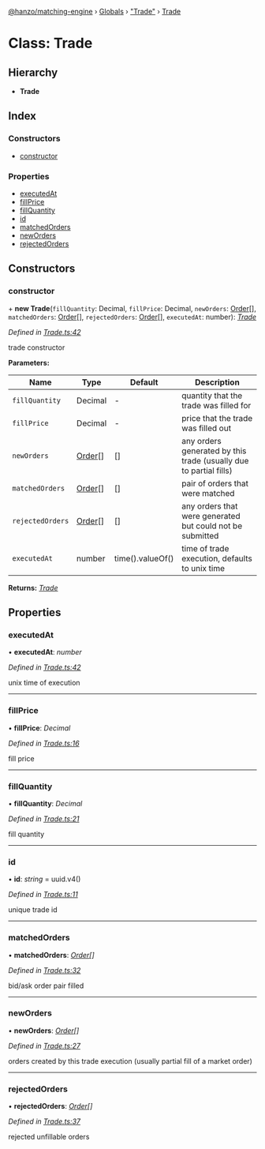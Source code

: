 [@hanzo/matching-engine](../README.md) › [Globals](../globals.md) › ["Trade"](../modules/_trade_.md) › [Trade](_trade_.trade.md)

# Class: Trade

## Hierarchy

* **Trade**

## Index

### Constructors

* [constructor](_trade_.trade.md#constructor)

### Properties

* [executedAt](_trade_.trade.md#executedat)
* [fillPrice](_trade_.trade.md#fillprice)
* [fillQuantity](_trade_.trade.md#fillquantity)
* [id](_trade_.trade.md#id)
* [matchedOrders](_trade_.trade.md#matchedorders)
* [newOrders](_trade_.trade.md#neworders)
* [rejectedOrders](_trade_.trade.md#rejectedorders)

## Constructors

###  constructor

\+ **new Trade**(`fillQuantity`: Decimal, `fillPrice`: Decimal, `newOrders`: [Order](_order_.order.md)[], `matchedOrders`: [Order](_order_.order.md)[], `rejectedOrders`: [Order](_order_.order.md)[], `executedAt`: number): *[Trade](_trade_.trade.md)*

*Defined in [Trade.ts:42](https://github.com/hanzoai/matching-engine/blob/1c5df06/src/Trade.ts#L42)*

trade constructor

**Parameters:**

Name | Type | Default | Description |
------ | ------ | ------ | ------ |
`fillQuantity` | Decimal | - | quantity that the trade was filled for |
`fillPrice` | Decimal | - | price that the trade was filled out |
`newOrders` | [Order](_order_.order.md)[] |  [] | any orders generated by this trade (usually due to partial fills) |
`matchedOrders` | [Order](_order_.order.md)[] |  [] | pair of orders that were matched |
`rejectedOrders` | [Order](_order_.order.md)[] |  [] | any orders that were generated but could not be submitted |
`executedAt` | number |  time().valueOf() | time of trade execution, defaults to unix time  |

**Returns:** *[Trade](_trade_.trade.md)*

## Properties

###  executedAt

• **executedAt**: *number*

*Defined in [Trade.ts:42](https://github.com/hanzoai/matching-engine/blob/1c5df06/src/Trade.ts#L42)*

unix time of execution

___

###  fillPrice

• **fillPrice**: *Decimal*

*Defined in [Trade.ts:16](https://github.com/hanzoai/matching-engine/blob/1c5df06/src/Trade.ts#L16)*

fill price

___

###  fillQuantity

• **fillQuantity**: *Decimal*

*Defined in [Trade.ts:21](https://github.com/hanzoai/matching-engine/blob/1c5df06/src/Trade.ts#L21)*

fill quantity

___

###  id

• **id**: *string* =  uuid.v4()

*Defined in [Trade.ts:11](https://github.com/hanzoai/matching-engine/blob/1c5df06/src/Trade.ts#L11)*

unique trade id

___

###  matchedOrders

• **matchedOrders**: *[Order](_order_.order.md)[]*

*Defined in [Trade.ts:32](https://github.com/hanzoai/matching-engine/blob/1c5df06/src/Trade.ts#L32)*

bid/ask order pair filled

___

###  newOrders

• **newOrders**: *[Order](_order_.order.md)[]*

*Defined in [Trade.ts:27](https://github.com/hanzoai/matching-engine/blob/1c5df06/src/Trade.ts#L27)*

orders created by this trade execution (usually partial fill of a market
order)

___

###  rejectedOrders

• **rejectedOrders**: *[Order](_order_.order.md)[]*

*Defined in [Trade.ts:37](https://github.com/hanzoai/matching-engine/blob/1c5df06/src/Trade.ts#L37)*

rejected unfillable orders
